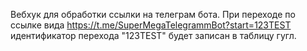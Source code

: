 Вебхук для обработки ссылки на телеграм бота.
При переходе по ссылке вида https://t.me/SuperMegaTelegrammBot?start=123TEST идентификатор перехода "123TEST" будет записан в таблицу гугл.
